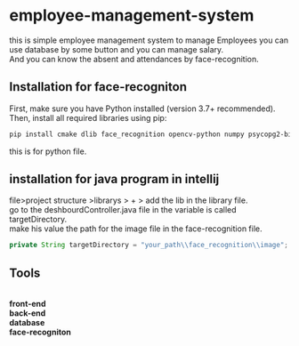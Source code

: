 # employee-management-system
this is simple employee management system to manage Employees you can use database by some button and you can manage salary.
<br>And you can know the absent and attendances by face-recognition.<br>
## Installation for face-recogniton
First, make sure you have Python installed (version 3.7+ recommended).
Then, install all required libraries using pip:
```bash
pip install cmake dlib face_recognition opencv-python numpy psycopg2-binary
```
this is for python file.

## installation for java program in intellij
 file>project structure >librarys > + > add the lib in the library file.
 <br> go to the deshbourdController.java file in the variable is called targetDirectory.
 <br> make his value the path for the image file in the face-recognition file. 
 
 ```java
private String targetDirectory = "your_path\\face_recognition\\image";
```
## Tools
<br> **front-end**
<br> **back-end**
<br> **database**
<br> **face-recogniton**




